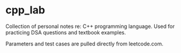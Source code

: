 # cpp_lab
Collection of personal notes re: C++ programming language. Used for practicing DSA questions and textbook examples. 

Parameters and test cases are pulled directly from leetcode.com.